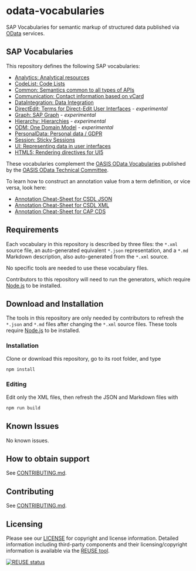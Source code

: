 # odata-vocabularies

SAP Vocabularies for semantic markup of structured data published via [OData](https://www.odata.org) services.

## SAP Vocabularies

This repository defines the following SAP vocabularies:

- [Analytics: Analytical resources](vocabularies/Analytics.md)
- [CodeList: Code Lists](vocabularies/CodeList.md)
- [Common: Semantics common to all types of APIs](vocabularies/Common.md)
- [Communication: Contact information based on vCard](vocabularies/Communication.md)
- [DataIntegration: Data Integration](vocabularies/DataIntegration.md)
- [DirectEdit: Terms for Direct-Edit User Interfaces](vocabularies/DirectEdit.md) - _experimental_
- [Graph: SAP Graph](vocabularies/Graph.md) - _experimental_
- [Hierarchy: Hierarchies](vocabularies/Hierarchy.md) - _experimental_
- [ODM: One Domain Model](vocabularies/ODM.md) - _experimental_
- [PersonalData: Personal data / GDPR](vocabularies/PersonalData.md)
- [Session: Sticky Sessions](vocabularies/Session.md)
- [UI: Representing data in user interfaces](vocabularies/UI.md)
- [HTML5: Rendering directives for UI5](vocabularies/HTML5.md)

These vocabularies complement the [OASIS OData Vocabularies](https://github.com/oasis-tcs/odata-vocabularies) published by the [OASIS OData Technical Committee](https://www.oasis-open.org/committees/odata).

To learn how to construct an annotation value from a term definition, or vice versa, look here:

- [Annotation Cheat-Sheet for CSDL JSON](https://oasis-tcs.github.io/odata-vocabularies/docs/annotation-cheat-sheet-json.html)
- [Annotation Cheat-Sheet for CSDL XML](https://oasis-tcs.github.io/odata-vocabularies/docs/annotation-cheat-sheet.html)
- [Annotation Cheat-Sheet for CAP CDS](https://sap.github.io/odata-vocabularies/docs/annotation-cheat-sheet-cap.html)

## Requirements

Each vocabulary in this repository is described by three files: the `*.xml` source file, an auto-generated equivalent `*.json` representation, and a `*.md` Markdown description, also auto-generated from the `*.xml` source.

No specific tools are needed to use these vocabulary files.

Contributors to this repository will need to run the generators, which require [Node.js](https://nodejs.org/) to be installed.

## Download and Installation

The tools in this repository are only needed by contributors to refresh the `*.json` and `*.md` files after changing the `*.xml` source files. These tools require [Node.js](https://nodejs.org/) to be installed.

### Installation

Clone or download this repository, go to its root folder, and type

```sh
npm install
```

### Editing

Edit only the XML files, then refresh the JSON and Markdown files with

```sh
npm run build
```

## Known Issues

No known issues.

## How to obtain support

See [CONTRIBUTING.md](CONTRIBUTING.md).

## Contributing

See [CONTRIBUTING.md](CONTRIBUTING.md).

## Licensing

Please see our [LICENSE](./LICENSE) for copyright and license information. Detailed information including third-party components and their licensing/copyright information is available via the [REUSE tool](https://api.reuse.software/info/github.com/SAP/odata-vocabularies).

[![REUSE status](https://api.reuse.software/badge/github.com/SAP/odata-vocabularies)](https://api.reuse.software/info/github.com/SAP/odata-vocabularies)
